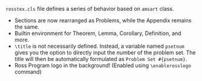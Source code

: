 `rosstex.cls` file defines a series of behavior based on `amsart` class.

* Sections are now rearranged as Problems, while the Appendix remains the same.
* Builtin environment for Theorem, Lemma, Corollary, Definition, and more.
* `\title` is not necessarily defined. Instead, a variable named `psetnum` gives you the option to directly input the number of the problem set. The title will then be automatically formulated as `Problem Set #{psetnum}`.
* Ross Program logo in the background! (Enabled using `\enablerosslogo` command)
